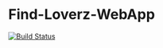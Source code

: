 # Find-Loverz-WebApp
[![Build Status](https://travis-ci.org/Some-Cool-Name/Find-Loverz-WebApp.svg?branch=master)](https://travis-ci.org/Some-Cool-Name/Find-Loverz-WebApp) 
